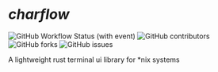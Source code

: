 
<h1><i>charflow</i></h1>

<div>

![GitHub Workflow Status (with event)](https://img.shields.io/github/actions/workflow/status/Creeper-boop/tuilib/rust.yml)
![GitHub contributors](https://img.shields.io/github/contributors/Creeper-boop/tuilib)
![GitHub forks](https://img.shields.io/github/forks/Creeper-boop/tuilib)
![GitHub issues](https://img.shields.io/github/issues/Creeper-boop/tuilib)

</div>

<p>
A lightweight rust terminal ui library for *nix systems
</p>
